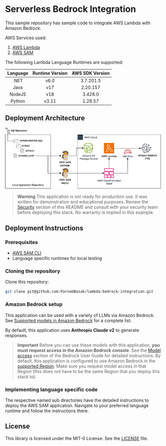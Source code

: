 # Serverless Bedrock Integration
This sample repository has sample code to integrate AWS Lambda with Amazon Bedrock.

AWS Services used:
1. [AWS Lambda](https://aws.amazon.com/lambda/)
2. [AWS SAM](https://aws.amazon.com/serverless/sam/)

The following Lambda Language Runtimes are supported:

| Language | Runtime Version    | AWS SDK Version |
| :---:   | :---: | :---: |
| .NET  | v6.0   | 3.7.201.5 |
| Java | v17 | 2.20.157 |
| NodeJS | v18 | 3.428.0 |
| Python | v3.11 | 1.28.57 |

## Deployment Architecture

![Serverless Bedrpck Integration architecture](aws-sam-deployments.png "Serverless Bedrpck Integration architecture")

> **Warning**
> This application is not ready for production use. It was written for demonstration and educational purposes. Review the [Security](#security) section of this README and consult with your security team before deploying this stack. No warranty is implied in this example.

## Deployment Instructions

### Prerequisites

- [AWS SAM CLI](https://docs.aws.amazon.com/serverless-application-model/latest/developerguide/install-sam-cli.html)
- Language specific runtimes for local testing

### Cloning the repository

Clone this repository:

```bash
git clone git@github.com:ParnabBasak/lambda-bedrock-integration.git
```

### Amazon Bedrock setup

This application can be used with a variety of LLMs via Amazon Bedrock. See [Supported models in Amazon Bedrock](https://docs.aws.amazon.com/bedrock/latest/userguide/what-is-service.html#models-supported) for a complete list.

By default, this application uses **Anthropic Claude v2** to generate responses.

> **Important**
> Before you can use these models with this application, **you must request access in the Amazon Bedrock console**. See the [Model access](https://docs.aws.amazon.com/bedrock/latest/userguide/model-access.html) section of the Bedrock User Guide for detailed instructions.
> By default, this application is configured to use Amazon Bedrock in the [supported Region](https://docs.aws.amazon.com/bedrock/latest/userguide/endpointsTable.html). Make sure you request model access in that Region (this does not have to be the same Region that you deploy this stack to).

### Implementing language specific code

The respective named sub directories have the detailed instructions to deploy the AWS SAM application. Navigate to your preferred language runtime and follow the instructions there.

## License

This library is licensed under the MIT-0 License. See the [LICENSE](LICENSE) file.
